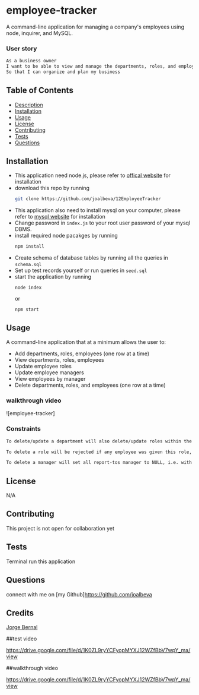 # employee-tracker
A command-line application for managing a company's employees using node, inquirer, and MySQL.

### User story
```md
As a business owner
I want to be able to view and manage the departments, roles, and employees in my company
So that I can organize and plan my business
```
## Table of Contents
  * [Description](#description)
  * [Installation](#installation)
  * [Usage](#usage)
  * [License](#license)
  * [Contributing](#contributing)
  * [Tests](#tests)
  * [Questions](#questions)  

## Installation
- This application need node.js, please refer to [offical website](https://nodejs.org/en/download/) for installation
- download this repo by running
    ```bash
    git clone https://github.com/joalbeva/12EmployeeTracker
    ```
- This application also need to install mysql on your computer, please refer to [mysql website](https://www.mysql.com/downloads/) for installation
- Change password in ```index.js``` to your root user password of your mysql DBMS.
- install required node pacakges by running
    ```bash
    npm install
    ```
- Create schema of database tables by running all the queries in ```schema.sql```
- Set up test records yourself or run queries in ```seed.sql```
- start the application by running
    ```
    node index
    ```
    or
    ```
    npm start
    ```


## Usage
A command-line application that at a minimum allows the user to:
- Add departments, roles, employees (one row at a time)
- View departments, roles, employees
- Update employee roles
- Update employee managers
- View employees by manager
- Delete departments, roles, and employees (one row at a time)
### walkthrough video
![employee-tracker]

### Constraints
```md
To delete/update a department will also delete/update roles within the department

To delete a role will be rejected if any employee was given this role, and an error will be thrown; to update a role will also update every employee with the role

To delete a manager will set all report-tos manager to NULL, i.e. with no manager 
```

## License
N/A

## Contributing
This project is not open for collaboration yet   
## Tests
Terminal run this application  
## Questions
connect with me on [my Github]https://github.com/joalbeva
## Credits
[Jorge Bernal](https://github.com/joalbeva)

##test video

https://drive.google.com/file/d/1K0ZL9ryYCFyopMYXJ12WZfBbV7wpY_ma/view

##walkthrough video

https://drive.google.com/file/d/1K0ZL9ryYCFyopMYXJ12WZfBbV7wpY_ma/view

